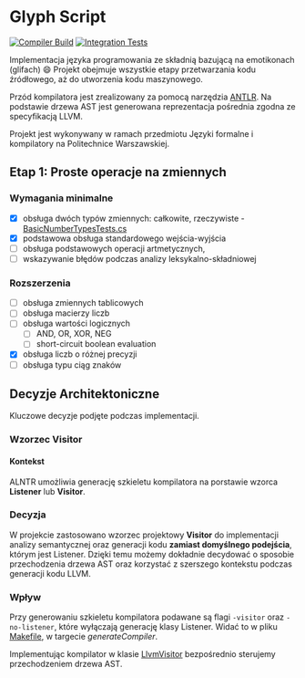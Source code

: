 # Glyph Script

[![Compiler Build](https://github.com/christopher-dabrowski/GlyphScript/actions/workflows/compiler-build.yml/badge.svg)](https://github.com/christopher-dabrowski/GlyphScript/actions/workflows/compiler-build.yml)
[![Integration Tests](https://github.com/christopher-dabrowski/GlyphScript/actions/workflows/integration-tests.yml/badge.svg)](https://github.com/christopher-dabrowski/GlyphScript/actions/workflows/integration-tests.yml)

Implementacja języka programowania ze składnią bazującą na emotikonach (glifach) :smile:
Projekt obejmuje wszystkie etapy przetwarzania kodu źródłowego, aż do utworzenia kodu maszynowego.

Przód kompilatora jest zrealizowany za pomocą narzędzia [ANTLR](https://www.antlr.org/).
Na podstawie drzewa AST jest generowana reprezentacja pośrednia zgodna ze specyfikacją LLVM.

Projekt jest wykonywany w ramach przedmiotu Języki formalne i kompilatory na Politechnice Warszawskiej.

## Etap 1: Proste operacje na zmiennych

### Wymagania minimalne

- [x] obsługa dwóch typów zmiennych: całkowite, rzeczywiste - [BasicNumberTypesTests.cs](GlyphScriptCompiler.IntegrationTests/BasicNumberTypesTests.cs)
- [x] podstawowa obsługa standardowego wejścia-wyjścia
- [ ] obsługa podstawowych operacji artmetycznych,
- [ ] wskazywanie błędów podczas analizy leksykalno-składniowej

### Rozszerzenia

- [ ] obsługa zmiennych tablicowych
- [ ] obsługa macierzy liczb
- [ ] obsługa wartości logicznych
  - [ ] AND, OR, XOR, NEG
  - [ ] short-circuit boolean evaluation
- [x] obsługa liczb o różnej precyzji
- [ ] obsługa typu ciąg znaków

## Decyzje Architektoniczne

Kluczowe decyzje podjęte podczas implementacji.

### Wzorzec Visitor

#### Kontekst

ALNTR umożliwia generację szkieletu kompilatora na porstawie wzorca **Listener** lub **Visitor**.

### Decyzja

W projekcie zastosowano wzorzec projektowy **Visitor** do implementacji analizy semantycznej oraz generacji kodu **zamiast domyślnego podejścia**, którym jest Listener.
Dzięki temu możemy dokładnie decydować o sposobie przechodzenia drzewa AST oraz korzystać z szerszego kontekstu podczas generacji kodu LLVM.

### Wpływ

Przy generowaniu szkieletu kompilatora podawane są flagi `-visitor` oraz `-no-listener`, które wyłączają generację klasy Listener.
Widać to w pliku [Makefile](Makefile), w targecie _generateCompiler_.

Implementując kompilator w klasie [LlvmVisitor](GlyphScriptCompiler/LlvmVisitor.cs) bezpośrednio sterujemy przechodzeniem drzewa AST.
